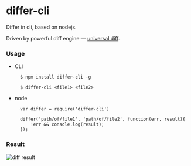 differ-cli
==========

Differ in cli, based on nodejs.

Driven by powerful diff engine — [universal diff](https://github.com/nighca/universal-diff).

### Usage

* CLI

		$ npm install differ-cli -g

		$ differ-cli <file1> <file2>

* node

		var differ = require('differ-cli')

		differ('path/of/file1', 'path/of/file2', function(err, result){
			!err && console.log(result);
		});

### Result

![diff result](http://document.qiniudn.com/differ.jpg)